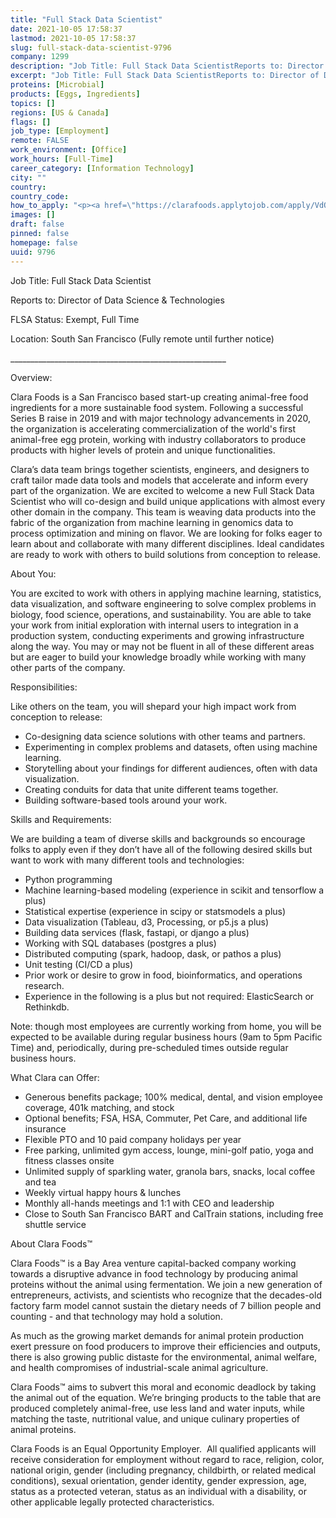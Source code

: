 ```yaml
---
title: "Full Stack Data Scientist"
date: 2021-10-05 17:58:37
lastmod: 2021-10-05 17:58:37
slug: full-stack-data-scientist-9796
company: 1299
description: "Job Title: Full Stack Data ScientistReports to: Director of Data Science & TechnologiesFLSA Status: Exempt, Full TimeLocation: South San Francisco (Fully remote until further notice)______________________________________________________Overview:"
excerpt: "Job Title: Full Stack Data ScientistReports to: Director of Data Science & TechnologiesFLSA Status: Exempt, Full TimeLocation: South San Francisco (Fully remote until further notice)______________________________________________________Overview:"
proteins: [Microbial]
products: [Eggs, Ingredients]
topics: []
regions: [US & Canada]
flags: []
job_type: [Employment]
remote: FALSE
work_environment: [Office]
work_hours: [Full-Time]
career_category: [Information Technology]
city: ""
country: 
country_code: 
how_to_apply: "<p><a href=\"https://clarafoods.applytojob.com/apply/VdQyTMzX6B/Full-Stack-Data-Scientist\">https://clarafoods.applytojob.com/apply/VdQyTMzX6B/Full-Stack-Data-Scie…</a></p>"
images: []
draft: false
pinned: false
homepage: false
uuid: 9796
---
```

<p>Job Title: Full Stack Data Scientist</p>
<p>Reports to: Director of Data Science & Technologies</p>
<p>FLSA Status: Exempt, Full Time</p>
<p>Location: South San Francisco (Fully remote until further notice)</p>
<p>______________________________________________________</p>
<p>Overview:</p>
<p>Clara Foods is a San Francisco based start-up creating animal-free food ingredients for a more sustainable food system. Following a successful Series B raise in 2019 and with major technology advancements in 2020, the organization is accelerating commercialization of the world's first animal-free egg protein, working with industry collaborators to produce products with higher levels of protein and unique functionalities.</p>
<p>Clara’s data team brings together scientists, engineers, and designers to craft tailor made data tools and models that accelerate and inform every part of the organization. We are excited to welcome a new Full Stack Data Scientist who will co-design and build unique applications with almost every other domain in the company. This team is weaving data products into the fabric of the organization from machine learning in genomics data to process optimization and mining on flavor. We are looking for folks eager to learn about and collaborate with many different disciplines. Ideal candidates are ready to work with others to build solutions from conception to release.</p>
<p>About You:</p>
<p>You are excited to work with others in applying machine learning, statistics, data visualization, and software engineering to solve complex problems in biology, food science, operations, and sustainability. You are able to take your work from initial exploration with internal users to integration in a production system, conducting experiments and growing infrastructure along the way. You may or may not be fluent in all of these different areas but are eager to build your knowledge broadly while working with many other parts of the company.</p>
<p>Responsibilities:</p>
<p>Like others on the team, you will shepard your high impact work from conception to release:</p>
<ul>
<li>Co-designing data science solutions with other teams and partners.</li>
<li>Experimenting in complex problems and datasets, often using machine learning.</li>
<li>Storytelling about your findings for different audiences, often with data visualization.</li>
<li>Creating conduits for data that unite different teams together.</li>
<li>Building software-based tools around your work.</li>
</ul>
<p>Skills and Requirements:</p>
<p>We are building a team of diverse skills and backgrounds so encourage folks to apply even if they don’t have all of the following desired skills but want to work with many different tools and technologies:</p>
<ul>
<li>Python programming</li>
<li>Machine learning-based modeling (experience in scikit and tensorflow a plus)</li>
<li>Statistical expertise (experience in scipy or statsmodels a plus)</li>
<li>Data visualization (Tableau, d3, Processing, or p5.js a plus)</li>
<li>Building data services (flask, fastapi, or django a plus)</li>
<li>Working with SQL databases (postgres a plus)</li>
<li>Distributed computing (spark, hadoop, dask, or pathos a plus)</li>
<li>Unit testing (CI/CD a plus)</li>
<li>Prior work or desire to grow in food, bioinformatics, and operations research.</li>
<li>Experience in the following is a plus but not required: ElasticSearch or Rethinkdb.</li>
</ul>
<p>Note: though most employees are currently working from home, you will be expected to be available during regular business hours (9am to 5pm Pacific Time) and, periodically, during pre-scheduled times outside regular business hours.</p>
<p>What Clara can Offer:</p>
<ul>
<li>Generous benefits package; 100% medical, dental, and vision employee coverage, 401k matching, and stock</li>
<li>Optional benefits; FSA, HSA, Commuter, Pet Care, and additional life insurance</li>
<li>Flexible PTO and 10 paid company holidays per year</li>
<li>Free parking, unlimited gym access, lounge, mini-golf patio, yoga and fitness classes onsite</li>
<li>Unlimited supply of sparkling water, granola bars, snacks, local coffee and tea</li>
<li>Weekly virtual happy hours & lunches</li>
<li>Monthly all-hands meetings and 1:1 with CEO and leadership</li>
<li>Close to South San Francisco BART and CalTrain stations, including free shuttle service</li>
</ul>
<p>About Clara Foods™</p>
<p>Clara Foods™ is a Bay Area venture capital-backed company working towards a disruptive advance in food technology by producing animal proteins without the animal using fermentation. We join a new generation of entrepreneurs, activists, and scientists who recognize that the decades-old factory farm model cannot sustain the dietary needs of 7 billion people and counting - and that technology may hold a solution.</p>
<p>As much as the growing market demands for animal protein production exert pressure on food producers to improve their efficiencies and outputs, there is also growing public distaste for the environmental, animal welfare, and health compromises of industrial-scale animal agriculture.</p>
<p>Clara Foods™ aims to subvert this moral and economic deadlock by taking the animal out of the equation. We’re bringing products to the table that are produced completely animal-free, use less land and water inputs, while matching the taste, nutritional value, and unique culinary properties of animal proteins.</p>
<p>Clara Foods is an Equal Opportunity Employer.  All qualified applicants will receive consideration for employment without regard to race, religion, color, national origin, gender (including pregnancy, childbirth, or related medical conditions), sexual orientation, gender identity, gender expression, age, status as a protected veteran, status as an individual with a disability, or other applicable legally protected characteristics.</p>
<p> </p>
